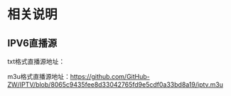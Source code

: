 # 相关说明
## IPV6直播源

txt格式直播源地址：

m3u格式直播源地址：https://github.com/GitHub-ZW/IPTV/blob/8065c9435fee8d33042765fd9e5cdf0a33bd8a19/iptv.m3u
